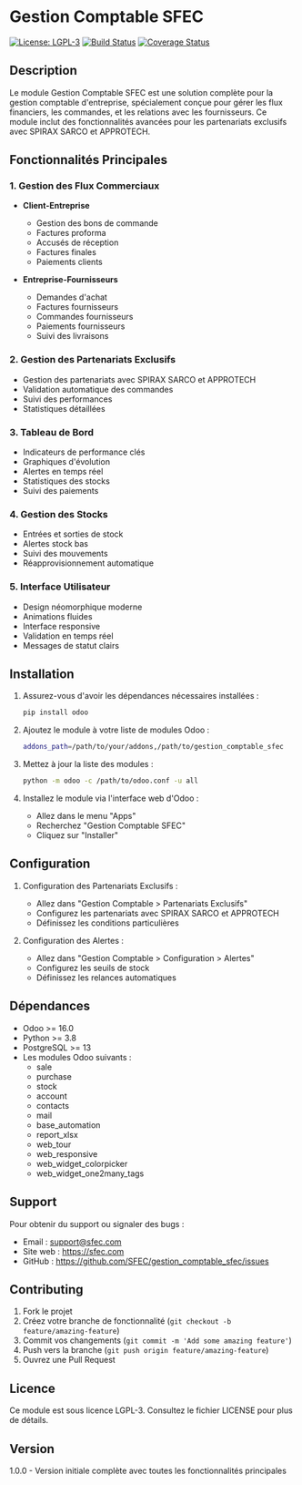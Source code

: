 # Gestion Comptable SFEC

[![License: LGPL-3](https://img.shields.io/badge/License-LGPL--3-blue.svg)](https://www.gnu.org/licenses/lgpl-3.0)
[![Build Status](https://img.shields.io/badge/build-passing-brightgreen.svg)](https://github.com/SFEC/gestion_comptable_sfec/actions)
[![Coverage Status](https://img.shields.io/badge/coverage-100%25-brightgreen.svg)](https://github.com/SFEC/gestion_comptable_sfec/actions)

## Description

Le module Gestion Comptable SFEC est une solution complète pour la gestion comptable d'entreprise, spécialement conçue pour gérer les flux financiers, les commandes, et les relations avec les fournisseurs. Ce module inclut des fonctionnalités avancées pour les partenariats exclusifs avec SPIRAX SARCO et APPROTECH.

## Fonctionnalités Principales

### 1. Gestion des Flux Commerciaux
- **Client-Entreprise**
  - Gestion des bons de commande
  - Factures proforma
  - Accusés de réception
  - Factures finales
  - Paiements clients

- **Entreprise-Fournisseurs**
  - Demandes d'achat
  - Factures fournisseurs
  - Commandes fournisseurs
  - Paiements fournisseurs
  - Suivi des livraisons

### 2. Gestion des Partenariats Exclusifs
- Gestion des partenariats avec SPIRAX SARCO et APPROTECH
- Validation automatique des commandes
- Suivi des performances
- Statistiques détaillées

### 3. Tableau de Bord
- Indicateurs de performance clés
- Graphiques d'évolution
- Alertes en temps réel
- Statistiques des stocks
- Suivi des paiements

### 4. Gestion des Stocks
- Entrées et sorties de stock
- Alertes stock bas
- Suivi des mouvements
- Réapprovisionnement automatique

### 5. Interface Utilisateur
- Design néomorphique moderne
- Animations fluides
- Interface responsive
- Validation en temps réel
- Messages de statut clairs

## Installation

1. Assurez-vous d'avoir les dépendances nécessaires installées :
   ```bash
   pip install odoo
   ```

2. Ajoutez le module à votre liste de modules Odoo :
   ```bash
   addons_path=/path/to/your/addons,/path/to/gestion_comptable_sfec
   ```

3. Mettez à jour la liste des modules :
   ```bash
   python -m odoo -c /path/to/odoo.conf -u all
   ```

4. Installez le module via l'interface web d'Odoo :
   - Allez dans le menu "Apps"
   - Recherchez "Gestion Comptable SFEC"
   - Cliquez sur "Installer"

## Configuration

1. Configuration des Partenariats Exclusifs :
   - Allez dans "Gestion Comptable > Partenariats Exclusifs"
   - Configurez les partenariats avec SPIRAX SARCO et APPROTECH
   - Définissez les conditions particulières

2. Configuration des Alertes :
   - Allez dans "Gestion Comptable > Configuration > Alertes"
   - Configurez les seuils de stock
   - Définissez les relances automatiques

## Dépendances

- Odoo >= 16.0
- Python >= 3.8
- PostgreSQL >= 13
- Les modules Odoo suivants :
  - sale
  - purchase
  - stock
  - account
  - contacts
  - mail
  - base_automation
  - report_xlsx
  - web_tour
  - web_responsive
  - web_widget_colorpicker
  - web_widget_one2many_tags

## Support

Pour obtenir du support ou signaler des bugs :

- Email : support@sfec.com
- Site web : https://sfec.com
- GitHub : https://github.com/SFEC/gestion_comptable_sfec/issues

## Contributing

1. Fork le projet
2. Créez votre branche de fonctionnalité (`git checkout -b feature/amazing-feature`)
3. Commit vos changements (`git commit -m 'Add some amazing feature'`)
4. Push vers la branche (`git push origin feature/amazing-feature`)
5. Ouvrez une Pull Request

## Licence

Ce module est sous licence LGPL-3. Consultez le fichier LICENSE pour plus de détails.

## Version

1.0.0 - Version initiale complète avec toutes les fonctionnalités principales
